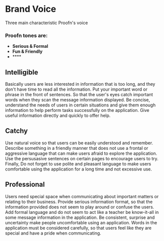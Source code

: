 # Brand Voice

Three main characteristic Proofn's voice

### **Proofn tones are:**

* **Serious & Formal**
* **Fun & Friendly**
* \*\*\*\*

## **Intelligible**

Basically users are less interested in information that is too long, and they don't have time to read all the information. Put your important word or phrase in the front of sentences. So that the user's eyes catch important words when they scan the message information displayed. Be concise, understand the needs of users in certain situations and give them enough information to help perform tasks successfully on the application. Give useful information directly and quickly to offer help.

## **Catchy**

Use natural voice so that users can be easily understood and remember. Describe something in a friendly manner that does not use a frontal or aggressive language that can make users afraid to explore the application. Use the persusasive sentences on certain pages to encourage users to try. Finally, Do not forget to use polite and pleasant language to make users comfortable using the application for a long time and not excessive use.

## **Professional**

Users need special space when communicating about important matters or relating to their business. Provide serious information format, so that the information provided does not seem to play around or confuse the users. Add formal language and do not seem to act like a teacher be know-it-all in some message information in the application. Be consistent, surprise and uncertainty make people uncomfortable using an application. Words in the application must be considered carefully, so that users feel like they are special and have a pride when communicating. 


